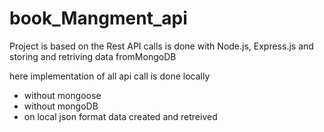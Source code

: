 # book_Mangment_api
Project is based on the Rest API calls is done with Node.js, Express.js and storing and retriving data fromMongoDB

here implementation of all api call is done locally 
- without mongoose
- without mongoDB
- on local json format data created and retreived
